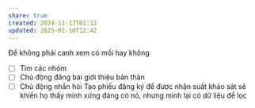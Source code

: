 ```yaml
---
share: true
created: 2024-11-17T01:12
updated: 2025-01-10T12:42
---
```

Để không phải canh xem có mối hay không
- [ ] Tìm các nhóm
- [ ] Chủ động đăng bài giới thiệu bản thân
- [ ] Chủ động nhắn hỏi
Tạo phiếu đăng ký để được nhận suất khảo sát sẽ khiến họ thấy mình xứng đáng có nó, nhưng mình lại có dữ liệu để lọc